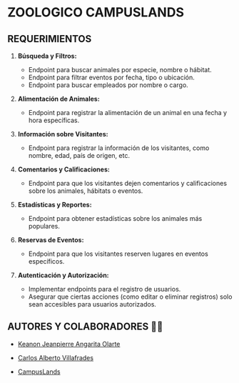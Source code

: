 # ZOOLOGICO CAMPUSLANDS

## REQUERIMIENTOS

1. **Búsqueda y Filtros:**
   - Endpoint para buscar animales por especie, nombre o hábitat.
   - Endpoint para filtrar eventos por fecha, tipo o ubicación.
   - Endpoint para buscar empleados por nombre o cargo.

2. **Alimentación de Animales:**
   - Endpoint para registrar la alimentación de un animal en una fecha y hora específicas.

3. **Información sobre Visitantes:**
   - Endpoint para registrar la información de los visitantes, como nombre, edad, país de origen, etc.

4. **Comentarios y Calificaciones:**
   - Endpoint para que los visitantes dejen comentarios y calificaciones sobre los animales, hábitats o eventos.

5. **Estadísticas y Reportes:**
   - Endpoint para obtener estadísticas sobre los animales más populares.

6. **Reservas de Eventos:**
   - Endpoint para que los visitantes reserven lugares en eventos específicos.

7. **Autenticación y Autorización:**
   - Implementar endpoints para el registro de usuarios.
   - Asegurar que ciertas acciones (como editar o eliminar registros) solo sean accesibles para usuarios autorizados.



## AUTORES Y COLABORADORES 🧑‍🚀
* [Keanon Jeanpierre Angarita Olarte](https://github.com/Jean0405)
* [Carlos Alberto Villafrades](https://github.com/CarlosAlbertoVillafradesCAMPUS)

* [CampusLands](https://github.com/CampusLands)